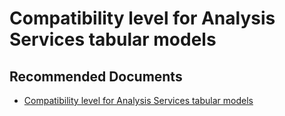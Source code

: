 <properties
  pagetitle="Compatibility level for Analysis Services tabular models&#xD;"
  description="compatibility level"
  service="microsoft.analysisservices"
  resource="servers"
  ms.author="pfreitas,amigan"
  selfhelptype="Generic"
  supporttopicids="32675685"
  resourcetags=""
  productpesids="16157"
  cloudenvironments="public,mooncake,fairfax,usnat,ussec"
  articleid="dd72694e-f048-c934-1145-87ae3693f7d4"
  ownershipid="AzureData_AnalysisServices" />
# Compatibility level for Analysis Services tabular models

## **Recommended Documents**

* [Compatibility level for Analysis Services tabular models](https://docs.microsoft.com/sql/analysis-services/tabular-models/compatibility-level-for-tabular-models-in-analysis-services?view=sql-server-2017)